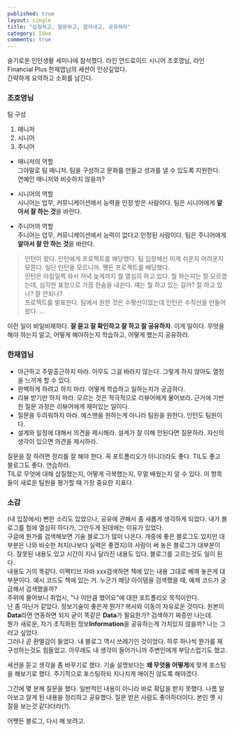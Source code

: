 ```yaml
---
published: true
layout: single
title: "삽질하고, 질문하고, 알아내고, 공유하라"
category: Idea
comments: true
---
```


슬기로운 인턴생활 세미나에 참석했다. 라인 안드로이드 시니어 조호영님, 라인 Financial Plus 한재엽님의 세션이 인상깊었다.  
간략하게 요약하고 소회를 남긴다.
### 조호영님
팀 구성
1. 매니저
2. 시니어
3. 주니어

- 매니저의 역할  
그야말로 팀 매니저. 팀을 구성하고 문화를 만들고 성과를 낼 수 있도록 지원한다. 연예인 매니저와 비슷하지 않을까?

- 시니어의 역할  
시니어는 업무, 커뮤니케이션에서 능력을 인정 받은 사람이다. 팀은 시니어에게 **알아서 잘 하는 것**을 바란다.

- 주니어의 역할  
주니어는 업무, 커뮤니케이션에서 능력이 없다고 인정된 사람이다. 팀은 주니어에게 **알아서 잘 안 하는 것**을 바란다.

> 인턴이 왔다. 인턴에게 프로젝트를 배당했다. 팀 입장에선 이게 쉬운지 어려운지 모른다. 일단 인턴을 모르니까. 쨋든 프로젝트를 배당했다.  
> 인턴은 아침일찍 와서 저녁 늦게까지 뭘 열심히 하고 있다. 뭘 하는지는 잘 모르겠는데, 심각한 표정으로 가끔 한숨을 내쉰다. 쟤는 뭘 하고 있는 걸까? 잘 하고 있나? 잘 안되나?  
> 프로젝트를 발표한다. 팀에서 원한 것은 수평선이었는데 인턴은 수직선을 만들어 왔다. ...  

이런 일이 비일비재하다. **잘 묻고 잘 확인하고 잘 하고 잘 공유하자**. 이게 일이다. 무엇을 해야 하는지 알고, 어떻게 해야하는지 학습하고, 어떻게 했는지 공유하라.

### 한재엽님
- 야근하고 주말출근하지 마라. 아무도 그걸 바라지 않는다. 그렇게 하지 않아도 열정을 느끼게 할 수 있다.
- 완벽하게 하려고 하지 마라. 어떻게 학습하고 일하는지가 궁금하다.
- 리뷰 받기만 하지 마라. 모르는 것은 적극적으로 리뷰어에게 물어보라. 근거에 기반한 질문 과정은 리뷰어에게 재미있는 일이다.
- 질문을 두려워하지 마라. 예스맨을 원하는게 아니라 팀원을 원한다. 인턴도 팀원이다.
- 설계와 일정에 대해서 의견을 제시해라. 설계가 잘 이해 안된다면 질문하라. 자신의 생각이 있으면 의견을 제시하라.

질문을 잘 하려면 정리를 잘 해야 한다. 꼭 포트폴리오가 아니더라도 좋다. TIL도 좋고 블로그도 좋다. 연습하라.  
TIL로 무엇에 대해 삽질했는지, 어떻게 극복했는지, 무얼 배웠는지 알 수 있다. 이 항목들이 새로운 팀원을 평가할 때 가장 중요한 지표다.  


### 소감
(내 입장에서) 뻔한 소리도 있었으나, 공유에 관해서 좀 새롭게 생각하게 되었다. 내가 블로그를 첨에 열심히 하다가, 그만두게 된데에는 이유가 있었다.   
구글에 뭔가를 검색해보면 기술 블로그가 많이 나온다. 개중에 좋은 블로그도 있지만 대부분은 나와 비슷한 처지(나보다 실력은 좋겠지)의 사람이 써 놓은 블로그가 대부분이다. 
잘못된 내용도 있고 시간이 지나 달라진 내용도 있다. 블로그를 고르는것도 일이 된다.  
내용도 거의 똑같다. 이펙티브 자바 xxx검색하면 책에 있는 내용 그대로 베껴 놓은게 대부분이다. 예시 코드도 책에 있는 거. 누군가 해당 아이템을 검색했을 때, 예제 코드가 궁금해서 검색했을까?  
주위에 물어보니 취업시, "나 이만큼 했어요"에 대한 포트폴리오 목적이란다.   
난 좀 아닌거 같았다. 정보기술이 좋은게 뭔가? 복사와 이동이 자유로운 것이다. 원본이 **Data**라면 연동하면 되지 굳이 똑같은 **Data**가 필요한가? 검색하기 짜증만 나는데.  
뭔가 새로운, 자기 조직화된 정보**Information**을 공유하는게 가치있지 않을까? 나는 그러고 싶었다.  
그러나 곧 환멸감이 들었다. 내 블로그 역시 쓰레기인 것이었다. 하루 하나씩 뭔가를 재구성하는것도 힘들었고. 아무래도 내 생각이 들어가니까 주변인에게 부담스럽기도 했고.  

세션을 듣고 생각을 좀 바꾸기로 했다. 기술 설명보다는 **왜 무엇을 어떻게**에 맞게 포스팅을 해보기로 했다. 주기적으로 포스팅하되 지나치게 매이진 않도록 해야겠다.  

그간에 몇 분께 질문을 했다. 일반적인 내용이 아니라 바로 확답을 받지 못했다. 나름 알아보고 알게 된 내용을 정리하고 공유했다. 질문 받은 사람도 좋아하더이다. 본인 옛 시절을 보는것 같다더라(?). 

어쨋든 블로그, 다시 해 보려고.
